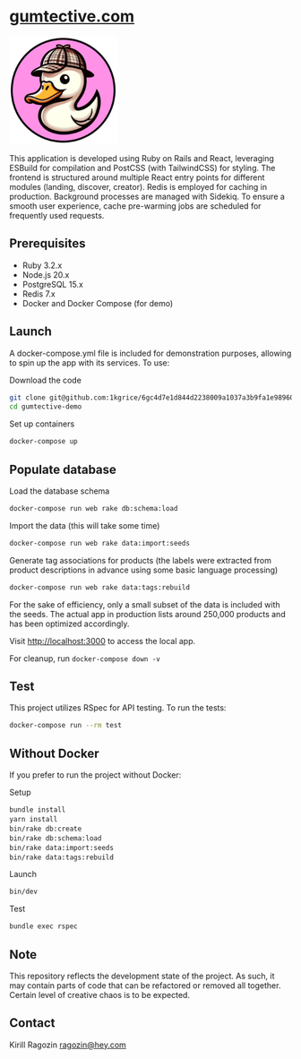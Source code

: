 # [gumtective.com](https://gumtective.com)

![Example Image](app/assets/images/android-chrome-192x192.png)

This application is developed using Ruby on Rails and React, leveraging ESBuild for compilation and PostCSS (with TailwindCSS) for styling. The frontend is structured around multiple React entry points for different modules (landing, discover, creator). Redis is employed for caching in production. Background processes are managed with Sidekiq. To ensure a smooth user experience, cache pre-warming jobs are scheduled for frequently used requests.

## Prerequisites

- Ruby 3.2.x
- Node.js 20.x
- PostgreSQL 15.x
- Redis 7.x
- Docker and Docker Compose (for demo)

## Launch

A docker-compose.yml file is included for demonstration purposes, allowing to spin up the app with its services. To use:

Download the code

```bash
git clone git@github.com:1kgrice/6gc4d7e1d844d2238009a1037a3b9fa1e98960d40.git gumtective-demo
cd gumtective-demo
```

Set up containers

```bash
docker-compose up
```

## Populate database

Load the database schema

```bash
docker-compose run web rake db:schema:load
```

Import the data
(this will take some time)

```bash
docker-compose run web rake data:import:seeds
```

Generate tag associations for products
(the labels were extracted from product descriptions in advance using some basic language processing)

```bash
docker-compose run web rake data:tags:rebuild
```

For the sake of efficiency, only a small subset of the data is included with the seeds. The actual app in production lists around 250,000 products and has been optimized accordingly.

Visit <http://localhost:3000> to access the local app.

For cleanup, run ```docker-compose down -v```

## Test

This project utilizes RSpec for API testing. To run the tests:

```bash
docker-compose run --rm test
```

## Without Docker

If you prefer to run the project without Docker:

Setup

```bash
bundle install
yarn install
bin/rake db:create
bin/rake db:schema:load
bin/rake data:import:seeds
bin/rake data:tags:rebuild
```

Launch

```bash
bin/dev
```

Test

```bash
bundle exec rspec
```

## Note

This repository reflects the development state of the project. As such, it may contain parts of code that can be refactored or removed all together. Certain level of creative chaos is to be expected.

## Contact

Kirill Ragozin
[ragozin@hey.com](mailto:ragozin@hey.com)
